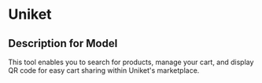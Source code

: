 # Uniket

## Description for Model

This tool enables you to search for products, manage your cart, and display QR code for easy cart sharing within Uniket's marketplace.

